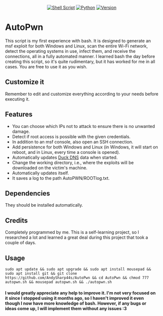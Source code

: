 <div align="center">

  <a href="">![Shell Script](https://img.shields.io/badge/shell_script-%23121011.svg?style=for-the-badge&logo=gnu-bash&logoColor=white)</a>
  <a href="">![Python](https://img.shields.io/badge/python-3670A0?style=for-the-badge&logo=python&logoColor=ffdd54)</a>
  <a href="">![Version](https://img.shields.io/github/v/release/AndySharp44s/AutoPwn?style=for-the-badge)</a>

</div>

# AutoPwn
This script is my first experience with bash. It is designed to generate an msf exploit for both Windows and Linux, scan the entire Wi-Fi network, detect the operating systems in use, infect them, and receive the connections, all in a fully automated manner. I learned bash the day before creating this script, so it's quite rudimentary, but it has worked for me in all cases. You are free to use it as you wish.

## Customize it
Remember to edit and customize everything according to your needs before executing it.

## Features

- You can choose which IPs not to attack to ensure there is no unwanted damage.
- Detect if root access is possible with the given credentials.
- In addition to an msf console, also open an SSH connection.
- Add persistence for both Windows and Linux (in Windows, it will start on reboot, and in Linux, every time a console is opened).
- Automatically updates [Duck DNS](https://www.duckdns.org) data when started.
- Change the working directory, i.e., where the exploits will be downloaded on the victim's machine.
- Automatically updates itself.
- It saves a log to the path AutoPWN/ROOTlog.txt.

## Dependencies

They should be installed automatically.

## Credits

Completely programmed by me. This is a self-learning project, so I researched a lot and learned a great deal during this project that took a couple of days.

## Usage
```
sudo apt update && sudo apt upgrade && sudo apt install mousepad && sudo apt install git && git clone https://github.com/AndySharp44s/AutoPwn && cd AutoPwn && chmod 777 autopwn.sh && mousepad autopwn.sh && ./autopwn.sh
```
#### I would greatly appreciate any help to improve it. I'm not very focused on it since I stopped using it months ago, so I haven't improved it even though I now have more knowledge of bash. However, if any bugs or ideas come up, I will implement them without any issues :3
